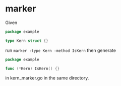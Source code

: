 # marker

Given

```go
package example

type Kern struct {}
```

run `marker -type Kern -method IsKern` then generate

```go
package example

func (*Kern) IsKern() {}
```

in kern_marker.go in the same directory.
